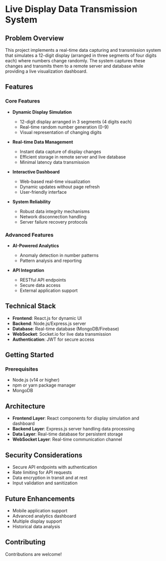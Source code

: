 # Live Display Data Transmission System

## Problem Overview
This project implements a real-time data capturing and transmission system that simulates a 12-digit display (arranged in three segments of four digits each) where numbers change randomly. The system captures these changes and transmits them to a remote server and database while providing a live visualization dashboard.

## Features

### Core Features
- **Dynamic Display Simulation**
  - 12-digit display arranged in 3 segments (4 digits each)
  - Real-time random number generation (0-9)
  - Visual representation of changing digits

- **Real-time Data Management**
  - Instant data capture of display changes
  - Efficient storage in remote server and live database
  - Minimal latency data transmission

- **Interactive Dashboard**
  - Web-based real-time visualization
  - Dynamic updates without page refresh
  - User-friendly interface

- **System Reliability**
  - Robust data integrity mechanisms
  - Network disconnection handling
  - Server failure recovery protocols

### Advanced Features
- **AI-Powered Analytics**
  - Anomaly detection in number patterns
  - Pattern analysis and reporting

- **API Integration**
  - RESTful API endpoints
  - Secure data access
  - External application support

## Technical Stack
- **Frontend**: React.js for dynamic UI
- **Backend**: Node.js/Express.js server
- **Database**: Real-time database (MongoDB/Firebase)
- **WebSocket**: Socket.io for live data transmission
- **Authentication**: JWT for secure access

## Getting Started

### Prerequisites
- Node.js (v14 or higher)
- npm or yarn package manager
- MongoDB


## Architecture
- **Frontend Layer**: React components for display simulation and dashboard
- **Backend Layer**: Express.js server handling data processing
- **Data Layer**: Real-time database for persistent storage
- **WebSocket Layer**: Real-time communication channel

## Security Considerations
- Secure API endpoints with authentication
- Rate limiting for API requests
- Data encryption in transit and at rest
- Input validation and sanitization

## Future Enhancements
- Mobile application support
- Advanced analytics dashboard
- Multiple display support
- Historical data analysis

## Contributing
Contributions are welcome! 

